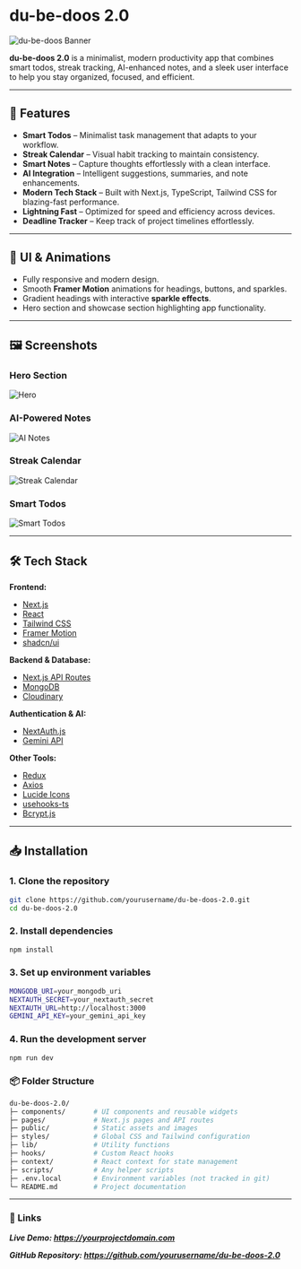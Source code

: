 # du-be-doos 2.0

![du-be-doos Banner](https://via.placeholder.com/1200x400.png?text=du-be-doos+2.0+Banner)

**du-be-doos 2.0** is a minimalist, modern productivity app that combines smart todos, streak tracking, AI-enhanced notes, and a sleek user interface to help you stay organized, focused, and efficient.  

---

## 🚀 Features

- **Smart Todos** – Minimalist task management that adapts to your workflow.
- **Streak Calendar** – Visual habit tracking to maintain consistency.
- **Smart Notes** – Capture thoughts effortlessly with a clean interface.
- **AI Integration** – Intelligent suggestions, summaries, and note enhancements.
- **Modern Tech Stack** – Built with Next.js, TypeScript, Tailwind CSS for blazing-fast performance.
- **Lightning Fast** – Optimized for speed and efficiency across devices.
- **Deadline Tracker** – Keep track of project timelines effortlessly.

---

## 🎨 UI & Animations

- Fully responsive and modern design.
- Smooth **Framer Motion** animations for headings, buttons, and sparkles.
- Gradient headings with interactive **sparkle effects**.
- Hero section and showcase section highlighting app functionality.

---

## 🖼 Screenshots

### Hero Section
![Hero](https://via.placeholder.com/800x400.png?text=Hero+Section)

### AI-Powered Notes
![AI Notes](https://via.placeholder.com/800x400.png?text=AI+Notes+Interface)

### Streak Calendar
![Streak Calendar](https://via.placeholder.com/800x400.png?text=Streak+Calendar)

### Smart Todos
![Smart Todos](https://via.placeholder.com/800x400.png?text=Smart+Todos)

---

## 🛠 Tech Stack

**Frontend:**
- [Next.js](https://nextjs.org/)  
- [React](https://reactjs.org/)  
- [Tailwind CSS](https://tailwindcss.com/)  
- [Framer Motion](https://www.framer.com/motion/)  
- [shadcn/ui](https://ui.shadcn.com/)  

**Backend & Database:**
- [Next.js API Routes](https://nextjs.org/docs/api-routes/introduction)  
- [MongoDB](https://www.mongodb.com/)  
- [Cloudinary](https://cloudinary.com/)  

**Authentication & AI:**
- [NextAuth.js](https://next-auth.js.org/)  
- [Gemini API](https://www.openai.com/)  

**Other Tools:**
- [Redux](https://redux.js.org/)  
- [Axios](https://axios-http.com/)  
- [Lucide Icons](https://lucide.dev/)  
- [usehooks-ts](https://usehooks-ts.com/)  
- [Bcrypt.js](https://www.npmjs.com/package/bcryptjs)  

---

## 📥 Installation

### 1. Clone the repository
```bash
git clone https://github.com/yourusername/du-be-doos-2.0.git
cd du-be-doos-2.0
```
### 2. Install dependencies
```bash
npm install
```
### 3. Set up environment variables
```bash
MONGODB_URI=your_mongodb_uri
NEXTAUTH_SECRET=your_nextauth_secret
NEXTAUTH_URL=http://localhost:3000
GEMINI_API_KEY=your_gemini_api_key

```
### 4. Run the development server
```bash
npm run dev
```
### 📦 Folder Structure
```bash
du-be-doos-2.0/
├─ components/       # UI components and reusable widgets
├─ pages/            # Next.js pages and API routes
├─ public/           # Static assets and images
├─ styles/           # Global CSS and Tailwind configuration
├─ lib/              # Utility functions
├─ hooks/            # Custom React hooks
├─ context/          # React context for state management
├─ scripts/          # Any helper scripts
├─ .env.local        # Environment variables (not tracked in git)
└─ README.md         # Project documentation

```   
---
### 🔗 Links

***Live Demo: https://yourprojectdomain.com***

***GitHub Repository: https://github.com/yourusername/du-be-doos-2.0***

